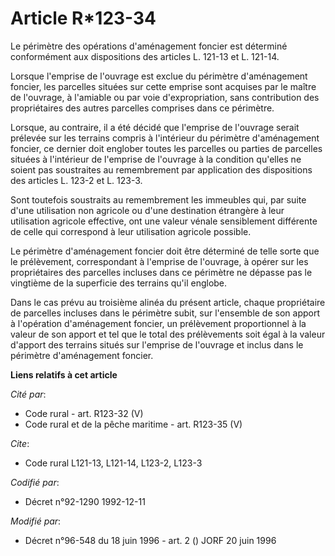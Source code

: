# Article R*123-34

Le périmètre des opérations d'aménagement foncier est déterminé conformément aux dispositions des articles L. 121-13 et L.
121-14.

Lorsque l'emprise de l'ouvrage est exclue du périmètre d'aménagement foncier, les parcelles situées sur cette emprise sont
acquises par le maître de l'ouvrage, à l'amiable ou par voie d'expropriation, sans contribution des propriétaires des autres
parcelles comprises dans ce périmètre.

Lorsque, au contraire, il a été décidé que l'emprise de l'ouvrage serait prélevée sur les terrains compris à l'intérieur du
périmètre d'aménagement foncier, ce dernier doit englober toutes les parcelles ou parties de parcelles situées à l'intérieur
de l'emprise de l'ouvrage à la condition qu'elles ne soient pas soustraites au remembrement par application des dispositions
des articles L. 123-2 et L. 123-3.

Sont toutefois soustraits au remembrement les immeubles qui, par suite d'une utilisation non agricole ou d'une destination
étrangère à leur utilisation agricole effective, ont une valeur vénale sensiblement différente de celle qui correspond à leur
utilisation agricole possible.

Le périmètre d'aménagement foncier doit être déterminé de telle sorte que le prélèvement, correspondant à l'emprise de
l'ouvrage, à opérer sur les propriétaires des parcelles incluses dans ce périmètre ne dépasse pas le vingtième de la
superficie des terrains qu'il englobe.

Dans le cas prévu au troisième alinéa du présent article, chaque propriétaire de parcelles incluses dans le périmètre subit,
sur l'ensemble de son apport à l'opération d'aménagement foncier, un prélèvement proportionnel à la valeur de son apport et
tel que le total des prélèvements soit égal à la valeur d'apport des terrains situés sur l'emprise de l'ouvrage et inclus
dans le périmètre d'aménagement foncier.

**Liens relatifs à cet article**

_Cité par_:

  - Code rural - art. R123-32 (V)
  - Code rural et de la pêche maritime - art. R123-35 (V)

_Cite_:

  - Code rural L121-13, L121-14, L123-2, L123-3

_Codifié par_:

  - Décret n°92-1290 1992-12-11

_Modifié par_:

  - Décret n°96-548 du 18 juin 1996 - art. 2 () JORF 20 juin 1996
